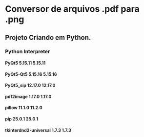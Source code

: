 # Conversor de arquivos .pdf para .png

## Projeto Criando em Python.

### Python Interpreter
#### PyQt5	5.15.11	5.15.11
#### PyQt5-Qt5	5.15.16	5.15.16
#### PyQt5_sip	12.17.0	12.17.0
#### pdf2image	1.17.0	1.17.0
#### pillow	11.1.0	11.2.0
####  pip	25.0.1	25.0.1
#### tkinterdnd2-universal	1.7.3	1.7.3
